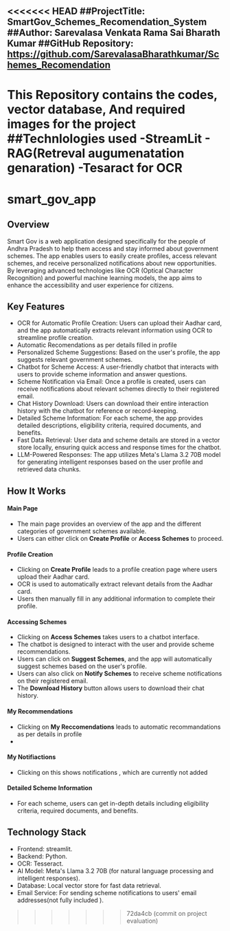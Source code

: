 <<<<<<< HEAD
##ProjectTitle:
SmartGov_Schemes_Recomendation_System
##Author:
Sarevalasa Venkata Rama Sai Bharath Kumar
##GitHub Repository:
https://github.com/SarevalasaBharathkumar/Schemes_Recomendation
---
This Repository contains the codes, vector database, And required images for the project
##Technlologies used
-**StreamLit**
-**RAG(Retreval augumenatation genaration)**
-**Tesaract for OCR**
=======
# smart_gov_app
 ## Overview
  
Smart Gov is a web application designed specifically for the people of Andhra Pradesh to help them access and stay informed about government schemes. The app enables users to easily create profiles, access relevant schemes, and receive personalized notifications about new opportunities. By leveraging advanced technologies like OCR (Optical Character Recognition) and powerful machine learning models, the app aims to enhance the accessibility and user experience for citizens.

## Key Features
- OCR for Automatic Profile Creation: Users can upload their Aadhar card, and the app automatically extracts relevant information using OCR to streamline profile creation.
- Automatic Recomendations as per details filled in profile
- Personalized Scheme Suggestions: Based on the user's profile, the app suggests relevant government schemes.
- Chatbot for Scheme Access: A user-friendly chatbot that interacts with users to provide scheme information and answer questions.
- Scheme Notification via Email: Once a profile is created, users can receive notifications about relevant schemes directly to their registered email.
- Chat History Download: Users can download their entire interaction history with the chatbot for reference or record-keeping.
- Detailed Scheme Information: For each scheme, the app provides detailed descriptions, eligibility criteria, required documents, and benefits.
- Fast Data Retrieval: User data and scheme details are stored in a vector store locally, ensuring quick access and response times for the chatbot.
- LLM-Powered Responses: The app utilizes Meta's Llama 3.2 70B model for generating intelligent responses based on the user profile and retrieved data chunks.

## How It Works

#### Main Page
- The main page provides an overview of the app and the different categories of government schemes available.
- Users can either click on **Create Profile** or **Access Schemes** to proceed.

#### Profile Creation
- Clicking on **Create Profile** leads to a profile creation page where users upload their Aadhar card.
- OCR is used to automatically extract relevant details from the Aadhar card.
- Users then manually fill in any additional information to complete their profile.

#### Accessing Schemes
- Clicking on **Access Schemes** takes users to a chatbot interface.
- The chatbot is designed to interact with the user and provide scheme recommendations.
- Users can click on **Suggest Schemes**, and the app will automatically suggest schemes based on the user's profile.
- Users can also click on **Notify Schemes** to receive scheme notifications on their registered email.
- The **Download History** button allows users to download their chat history.

#### My Recommendations
- Clicking on **My Reccomendations** leads to automatic recommandations as per details in profile
- 
#### My Notifiactions
- Clicking on this shows notifications , which are currently not added


#### Detailed Scheme Information
- For each scheme, users can get in-depth details including eligibility criteria, required documents, and benefits.

  
## Technology Stack
  - Frontend: streamlit.
  - Backend: Python.
  - OCR: Tesseract.
  - AI Model: Meta's Llama 3.2 70B (for natural language processing and intelligent responses).
  - Database: Local vector store for fast data retrieval.
  - Email Service: For sending scheme notifications to users' email addresses(not fully included ).
>>>>>>> 72da4cb (commit on project evaluation)
